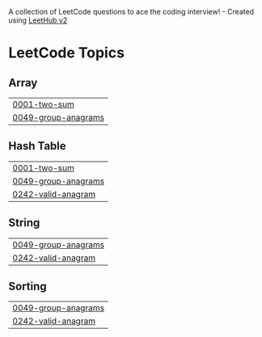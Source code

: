 A collection of LeetCode questions to ace the coding interview! - Created using [LeetHub v2](https://github.com/arunbhardwaj/LeetHub-2.0)
<!---LeetCode Topics Start-->
# LeetCode Topics
## Array
|  |
| ------- |
| [0001-two-sum](https://github.com/dinamagdyrashed/js-problem-solving/tree/master/0001-two-sum) |
| [0049-group-anagrams](https://github.com/dinamagdyrashed/js-problem-solving/tree/master/0049-group-anagrams) |
## Hash Table
|  |
| ------- |
| [0001-two-sum](https://github.com/dinamagdyrashed/js-problem-solving/tree/master/0001-two-sum) |
| [0049-group-anagrams](https://github.com/dinamagdyrashed/js-problem-solving/tree/master/0049-group-anagrams) |
| [0242-valid-anagram](https://github.com/dinamagdyrashed/js-problem-solving/tree/master/0242-valid-anagram) |
## String
|  |
| ------- |
| [0049-group-anagrams](https://github.com/dinamagdyrashed/js-problem-solving/tree/master/0049-group-anagrams) |
| [0242-valid-anagram](https://github.com/dinamagdyrashed/js-problem-solving/tree/master/0242-valid-anagram) |
## Sorting
|  |
| ------- |
| [0049-group-anagrams](https://github.com/dinamagdyrashed/js-problem-solving/tree/master/0049-group-anagrams) |
| [0242-valid-anagram](https://github.com/dinamagdyrashed/js-problem-solving/tree/master/0242-valid-anagram) |
<!---LeetCode Topics End-->